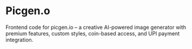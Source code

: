 # Picgen.o
Frontend code for picgen.io – a creative AI-powered image generator with premium features, custom styles, coin-based access, and UPI payment integration.
